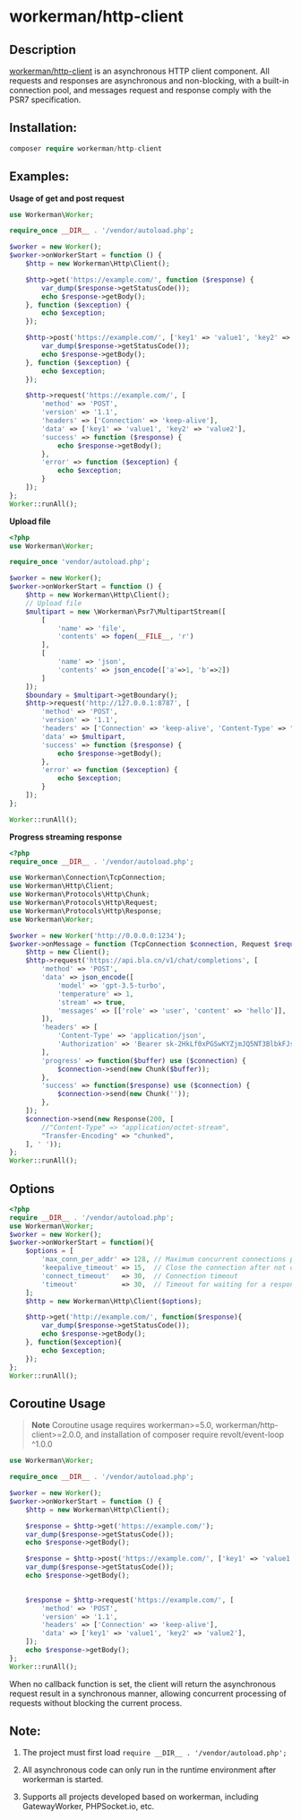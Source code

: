 # workerman/http-client
## Description
[workerman/http-client](https://github.com/walkor/http-client) is an asynchronous HTTP client component. All requests and responses are asynchronous and non-blocking, with a built-in connection pool, and messages request and response comply with the PSR7 specification.

## Installation:
```php
composer require workerman/http-client
```

## Examples:

**Usage of get and post request** 

```php
use Workerman\Worker;

require_once __DIR__ . '/vendor/autoload.php';

$worker = new Worker();
$worker->onWorkerStart = function () {
    $http = new Workerman\Http\Client();

    $http->get('https://example.com/', function ($response) {
        var_dump($response->getStatusCode());
        echo $response->getBody();
    }, function ($exception) {
        echo $exception;
    });

    $http->post('https://example.com/', ['key1' => 'value1', 'key2' => 'value2'], function ($response) {
        var_dump($response->getStatusCode());
        echo $response->getBody();
    }, function ($exception) {
        echo $exception;
    });

    $http->request('https://example.com/', [
        'method' => 'POST',
        'version' => '1.1',
        'headers' => ['Connection' => 'keep-alive'],
        'data' => ['key1' => 'value1', 'key2' => 'value2'],
        'success' => function ($response) {
            echo $response->getBody();
        },
        'error' => function ($exception) {
            echo $exception;
        }
    ]);
};
Worker::runAll();
```

**Upload file**

```php
<?php
use Workerman\Worker;

require_once 'vendor/autoload.php';

$worker = new Worker();
$worker->onWorkerStart = function () {
    $http = new Workerman\Http\Client();
    // Upload file
    $multipart = new \Workerman\Psr7\MultipartStream([
        [
            'name' => 'file',
            'contents' => fopen(__FILE__, 'r')
        ],
        [
            'name' => 'json',
            'contents' => json_encode(['a'=>1, 'b'=>2])
        ]
    ]);
    $boundary = $multipart->getBoundary();
    $http->request('http://127.0.0.1:8787', [
        'method' => 'POST',
        'version' => '1.1',
        'headers' => ['Connection' => 'keep-alive', 'Content-Type' => "multipart/form-data; boundary=$boundary"],
        'data' => $multipart,
        'success' => function ($response) {
            echo $response->getBody();
        },
        'error' => function ($exception) {
            echo $exception;
        }
    ]);
};

Worker::runAll();
```

**Progress streaming response**

```php
<?php
require_once __DIR__ . '/vendor/autoload.php';

use Workerman\Connection\TcpConnection;
use Workerman\Http\Client;
use Workerman\Protocols\Http\Chunk;
use Workerman\Protocols\Http\Request;
use Workerman\Protocols\Http\Response;
use Workerman\Worker;

$worker = new Worker('http://0.0.0.0:1234');
$worker->onMessage = function (TcpConnection $connection, Request $request) {
    $http = new Client();
    $http->request('https://api.bla.cn/v1/chat/completions', [
        'method' => 'POST',
        'data' => json_encode([
            'model' => 'gpt-3.5-turbo',
            'temperature' => 1,
            'stream' => true,
            'messages' => [['role' => 'user', 'content' => 'hello']],
        ]),
        'headers' => [
            'Content-Type' => 'application/json',
            'Authorization' => 'Bearer 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',
        ],
        'progress' => function($buffer) use ($connection) {
            $connection->send(new Chunk($buffer));
        },
        'success' => function($response) use ($connection) {
            $connection->send(new Chunk(''));
        },
    ]);
    $connection->send(new Response(200, [
        //"Content-Type" => "application/octet-stream",
        "Transfer-Encoding" => "chunked",
    ], ' '));
};
Worker::runAll();
```

## Options
```php
<?php
require __DIR__ . '/vendor/autoload.php';
use Workerman\Worker;
$worker = new Worker();
$worker->onWorkerStart = function(){
    $options = [
        'max_conn_per_addr' => 128, // Maximum concurrent connections per domain
        'keepalive_timeout' => 15,  // Close the connection after not communicating for a specified time
        'connect_timeout'   => 30,  // Connection timeout
        'timeout'           => 30,  // Timeout for waiting for a response after the request is sent
    ];
    $http = new Workerman\Http\Client($options);

    $http->get('http://example.com/', function($response){
        var_dump($response->getStatusCode());
        echo $response->getBody();
    }, function($exception){
        echo $exception;
    });
};
Worker::runAll();
```

## Coroutine Usage

> **Note**
> Coroutine usage requires workerman>=5.0, workerman/http-client>=2.0.0, and installation of composer require revolt/event-loop ^1.0.0

```php
use Workerman\Worker;

require_once __DIR__ . '/vendor/autoload.php';

$worker = new Worker();
$worker->onWorkerStart = function () {
    $http = new Workerman\Http\Client();

    $response = $http->get('https://example.com/');
    var_dump($response->getStatusCode());
    echo $response->getBody();

    $response = $http->post('https://example.com/', ['key1' => 'value1', 'key2' => 'value2']);
    var_dump($response->getStatusCode());
    echo $response->getBody();
    

    $response = $http->request('https://example.com/', [
        'method' => 'POST',
        'version' => '1.1',
        'headers' => ['Connection' => 'keep-alive'],
        'data' => ['key1' => 'value1', 'key2' => 'value2'],
    ]);
    echo $response->getBody();
};
Worker::runAll();
```

When no callback function is set, the client will return the asynchronous request result in a synchronous manner, allowing concurrent processing of requests without blocking the current process.

## Note:

1. The project must first load `require __DIR__ . '/vendor/autoload.php';`

2. All asynchronous code can only run in the runtime environment after workerman is started.

3. Supports all projects developed based on workerman, including GatewayWorker, PHPSocket.io, etc.
